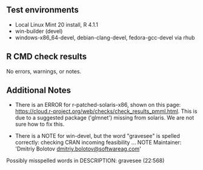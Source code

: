 ## Test environments
* Local Linux Mint 20 install, R 4.1.1
* win-builder (devel)
* windows-x86_64-devel, debian-clang-devel, fedora-gcc-devel via rhub

## R CMD check results
No errors, warnings, or notes.

## Additional Notes
* There is an ERROR for r-patched-solaris-x86, shown on this page: https://cloud.r-project.org/web/checks/check_results_pmml.html. This is due to a suggested package ('glmnet') missing from solaris. We are not sure how to fix this.

* There is a NOTE for win-devel, but the word "gravesee" is spelled correctly:
checking CRAN incoming feasibility ... NOTE
Maintainer: 'Dmitriy Bolotov <dmitriy.bolotov@softwareag.com>'

Possibly misspelled words in DESCRIPTION:
  gravesee (22:568)


